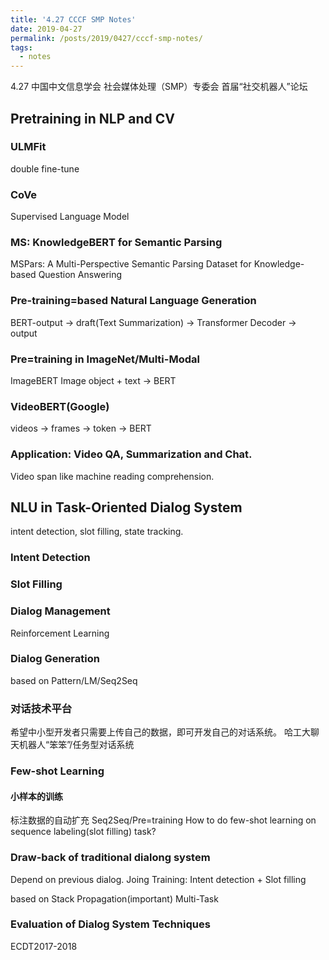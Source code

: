 ```yaml
---
title: '4.27 CCCF SMP Notes'
date: 2019-04-27
permalink: /posts/2019/0427/cccf-smp-notes/
tags:
  - notes
---
```


4.27 中国中文信息学会 社会媒体处理（SMP）专委会 首届“社交机器人”论坛

## Pretraining in NLP and CV

### ULMFit
double fine-tune

### CoVe
Supervised Language Model

### MS: KnowledgeBERT for Semantic Parsing
MSPars: A Multi-Perspective Semantic Parsing Dataset for Knowledge-based Question Answering

### Pre-training=based Natural Language Generation
BERT-output -> draft(Text Summarization) -> Transformer Decoder -> output

### Pre=training in ImageNet/Multi-Modal
ImageBERT
Image object + text -> BERT

### VideoBERT(Google)
videos -> frames -> token -> BERT

### Application: Video QA, Summarization and Chat.
Video span like machine reading comprehension.

## NLU in Task-Oriented Dialog System
intent detection, slot filling, state tracking.

### Intent Detection
### Slot Filling
### Dialog Management
Reinforcement Learning
### Dialog Generation
based on Pattern/LM/Seq2Seq

### 对话技术平台
希望中小型开发者只需要上传自己的数据，即可开发自己的对话系统。
哈工大聊天机器人“笨笨”/任务型对话系统

### Few-shot Learning
#### 小样本的训练
标注数据的自动扩充 Seq2Seq/Pre=training
How to do few-shot learning on sequence labeling(slot filling) task?

### Draw-back of traditional dialong system
Depend on previous dialog.
Joing Training: Intent detection + Slot filling

based on Stack Propagation(important)
Multi-Task

### Evaluation of Dialog System Techniques
ECDT2017-2018


